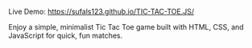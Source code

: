 Live Demo: https://sufals123.github.io/TIC-TAC-TOE.JS/

Enjoy a simple, minimalist Tic Tac Toe game built with HTML, CSS, and JavaScript for quick, fun matches.

